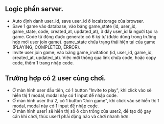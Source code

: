 ## Logic phần server.
- Auto định danh user_id, save user_id ở localstorage của browser.
- Save 1 game vào database, vào bảng game_state (id, user_id, game_state, code, created_at, updated_at), ở đây user_id là người tạo ra game. Code từ động được generate có 6 ký tự (được dùng trong trường hợp mời user join game).
game_state chứa trạng thái hiện tại của game (PLAYING, COMPLETED, ERROR).
- Invite user join game, vào bảng game_invitation (id, user_id, game_id, created_at, updated_at).
    Việc mời thông qua link chứa code, hoặc copy code, thêm 1 trang nhập code.

## Trường hợp có 2 user cùng chơi.
- Ở màn hình user đầu tiên, có 1 button "Invite to play", khi click vào sẽ hiển thị 1 modal, modal này có 1 input để nhập code.
- Ở màn hình user thứ 2, có 1 button "Join game", khi click vào sẽ hiển thị 1 modal, modal này có 1 input để nhập code.
- Ở màn hình user1 sẽ hiển thị số ô còn trống của user2, để tạo độ gay cấn khi chơi, thúc user1 phải động não và chơi nhanh hơn.

